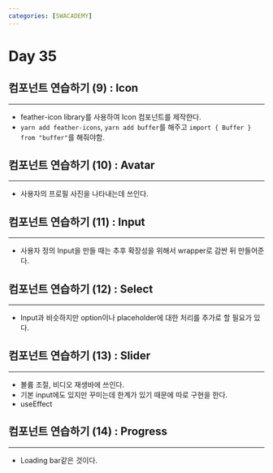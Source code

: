 ```yaml
---
categories: [SWACADEMY]
---
```


# Day 35

## 컴포넌트 연습하기 (9) : Icon

---

- feather-icon library를 사용하여 Icon 컴포넌트를 제작한다.
- `yarn add feather-icons`, `yarn add buffer`를 해주고 `import { Buffer } from "buffer"`를 해줘야함.

## 컴포넌트 연습하기 (10) : Avatar

---

- 사용자의 프로필 사진을 나타내는데 쓰인다.

## 컴포넌트 연습하기 (11) : Input

---

- 사용자 정의 Input을 만들 때는 추후 확장성을 위해서 wrapper로 감싼 뒤 만들어준다. 

## 컴포넌트 연습하기 (12) : Select

---

- Input과 비슷하지만 option이나 placeholder에 대한 처리를 추가로 할 필요가 있다.

## 컴포넌트 연습하기 (13) : Slider

---

- 볼륨 조절, 비디오 재생바에 쓰인다.
- 기본 input에도 있지만 꾸미는데 한계가 있기 때문에 따로 구현을 한다.
- useEffect

## 컴포넌트 연습하기 (14) : Progress

---

- Loading bar같은 것이다.

